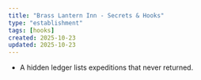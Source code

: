 ```yaml
---
title: "Brass Lantern Inn - Secrets & Hooks"
type: "establishment"
tags: [hooks]
created: 2025-10-23
updated: 2025-10-23
---
```

- A hidden ledger lists expeditions that never returned.
